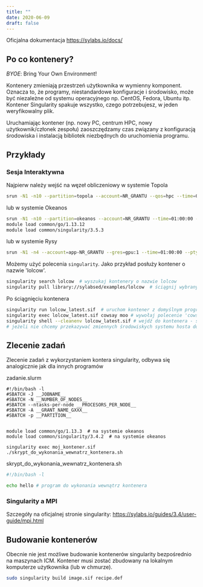 ```yaml
---
title: ""
date: 2020-06-09
draft: false
---
```



Oficjalna dokumentacja <https://sylabs.io/docs/>

## Po co kontenery?

*BYOE*: Bring Your Own Environment!

Kontenery zmieniają przestrzeń użytkownika w wymienny komponent.
Oznacza to, że programy, niestandardowe konfiguracje i środowisko, 
może być niezależne od systemu operacyjnego np. CentOS, Fedora, Ubuntu itp. 
Kontener Singularity spakuje wszystko, czego potrzebujesz, w jeden weryfikowalny plik.

Uruchamiając kontener (np. nowy PC, centrum HPC, nowy użytkownik/członek zespołu) zaoszczędzamy czas związany z 
konfiguracją środowiska i instalacją bibliotek niezbędnych do uruchomienia programu.

## Przykłady

### Sesja Interaktywna

Najpierw należy wejść na węzeł obliczeniowy
w systemie Topola

```.sh
srun -N1 -n10 --partition=topola --account=NR_GRANTU --qos=hpc --time=01:00:00 --pty /bin/bash -l
```

lub w systemie Okeanos

```.sh
srun -N1 -n10 --partition=okeanos --account=NR_GRANTU --time=01:00:00 --pty /bin/bash -l
module load common/go/1.13.12
module load common/singularity/3.5.3
```

lub w systemie Rysy

```.sh
srun -N1 -n4 --account=app-NR_GRANTU --gres=gpu:1 --time=01:00:00 --pty /bin/bash -l
```

Możemy użyć polecenia `singularity`.
Jako przykład posłuży kontener o nazwie 'lolcow'.

```.sh
singularity search lolcow  # wyszukaj kontenery o nazwie lolcow
singularity pull library://sylabsed/examples/lolcow  # ściągnij wybrany kontener
```

Po ściągnięciu kontenera

```.sh
singularity run lolcow_latest.sif  # uruchom kontener z domyślnym programem
singularity exec lolcow_latest.sif cowsay moo # wywołaj polecenie 'cowsay' z argumentem 'moo'
singularity shell --cleanenv lolcow_latest.sif # wejdź do kontenera - sesja interaktywna wewnątrz kontenera
# jeżeli nie chcemy przekazywać zmiennych środowiskych systemu hosta do wnętrza kontenera, należy użyć flagi --cleanenv 
```

## Zlecenie zadań

Zlecenie zadań z wykorzystaniem kontera singularity, odbywa się analogicznie jak dla innych programów

zadanie.slurm

```.slurm
#!/bin/bash -l
#SBATCH -J __JOBNAME__
#SBATCH -N __NUMBER_OF_NODES__
#SBATCH --ntasks-per-node __PROCESORS_PER_NODE__
#SBATCH -A __GRANT_NAME_GXXX__
#SBATCH -p __PARTITION__


module load common/go/1.13.3  # na systemie okeanos
module load common/singularity/3.4.2  # na systemie okeanos

singularity exec moj_kontener.sif ./skrypt_do_wykonania_wewnatrz_kontenera.sh
```

skrypt_do_wykonania_wewnatrz_kontenera.sh

```.sh
#!/bin/bash -l

echo hello # program do wykonania wewnątrz kontenera
```

### Singularity a MPI

Szczegóły na oficjalnej stronie singularity:
<https://sylabs.io/guides/3.4/user-guide/mpi.html>

## Budowanie kontenerów

Obecnie nie jest możliwe budowanie kontenerów singularity bezpośrednio na maszynach ICM.
Kontener musi zostać zbudowany na lokalnym komputerze użytkownika (lub w chmurze).

```.sh
sudo singularity build image.sif recipe.def
```
